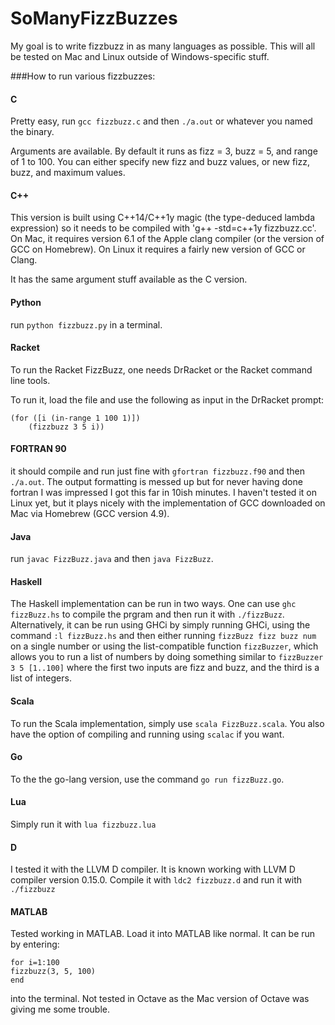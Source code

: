 # SoManyFizzBuzzes
My goal is to write fizzbuzz in as many languages as possible. This will all be tested on Mac and Linux outside of Windows-specific stuff.


###How to run various fizzbuzzes:

#### C

Pretty easy, run `gcc fizzbuzz.c` and then `./a.out` or whatever you named the binary.

Arguments are available. By default it runs as fizz = 3, buzz = 5, and range of 1 to 100. You can either specify new fizz and buzz values, or new fizz, buzz, and maximum values.

#### C++

This version is built using C++14/C++1y magic (the type-deduced lambda expression) so it needs to be compiled with 'g++ -std=c++1y fizzbuzz.cc'. On Mac, it requires version 6.1 of the Apple clang compiler (or the version of GCC on Homebrew). On Linux it requires a fairly new version of GCC or Clang.

It has the same argument stuff available as the C version.

#### Python

run `python fizzbuzz.py` in a terminal.

#### Racket
To run the Racket FizzBuzz, one needs DrRacket or the Racket command line tools.

To run it, load the file and use the following as input in the DrRacket prompt:

    (for ([i (in-range 1 100 1)])
        (fizzbuzz 3 5 i))

#### FORTRAN 90

it should compile and run just fine with `gfortran fizzbuzz.f90` and then `./a.out`. The output formatting is messed up but for never having done fortran I was impressed I got this far in 10ish minutes. I haven't tested it on Linux yet, but it plays nicely with the implementation of GCC downloaded on Mac via Homebrew (GCC version 4.9).

#### Java

run `javac FizzBuzz.java` and then `java FizzBuzz`.

#### Haskell

The Haskell implementation can be run in two ways. One can use `ghc fizzBuzz.hs` to compile the prgram and then run it with `./fizzBuzz`. Alternatively, it can be run using GHCi by simply running GHCi, using the command `:l fizzBuzz.hs` and then either running `fizzBuzz fizz buzz num` on a single number or using the list-compatible function `fizzBuzzer`, which allows you to run a list of numbers by doing something similar to `fizzBuzzer 3 5 [1..100]` where the first two inputs are fizz and buzz, and the third is a list of integers.

#### Scala

To run the Scala implementation, simply use `scala FizzBuzz.scala`. You also have the option of compiling and running using `scalac` if you want.

#### Go

To the the go-lang version, use the command `go run fizzBuzz.go`.

#### Lua

Simply run it with `lua fizzbuzz.lua`

#### D

I tested it with the LLVM D compiler. It is known working with LLVM D compiler version 0.15.0. Compile it with `ldc2 fizzbuzz.d` and run it with `./fizzbuzz`

#### MATLAB

Tested working in MATLAB. Load it into MATLAB like normal. It can be run by entering:

    for i=1:100
    fizzbuzz(3, 5, 100)
    end

into the terminal. Not tested in Octave as the Mac version of Octave was giving me some trouble.
